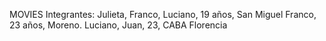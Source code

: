 MOVIES
Integrantes:
Julieta,
 Franco,
  Luciano, 19 años, San Miguel
 Franco, 23 años, Moreno.
  Luciano,
   Juan, 23, CABA
    Florencia
